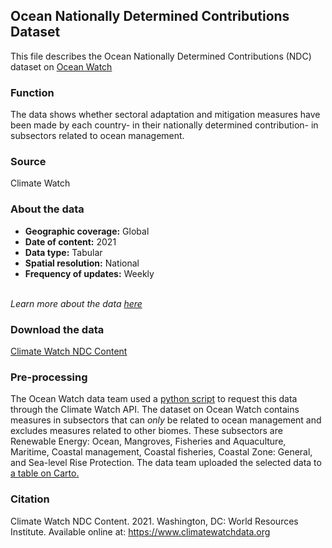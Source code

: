 ## Ocean Nationally Determined Contributions Dataset
This file describes the Ocean Nationally Determined Contributions (NDC) dataset on [Ocean Watch](https://www.oceanwatchdata.org)

### Function
The data shows whether sectoral adaptation and mitigation measures have been made by each country- in their nationally determined contribution-  in subsectors related to ocean management.

### Source
Climate Watch

### About the data
- **Geographic coverage:** Global  
- **Date of content:** 2021
- **Data type:** Tabular
- **Spatial resolution:** National
- **Frequency of updates:** Weekly

<br/>*Learn more about the data [here](https://www.climatewatchdata.org/data-explorer/ndc-content?ndc-content-categories=unfccc_process&ndc-content-countries=All%20Selected&ndc-content-indicators=All%20Selected&ndc-content-sectors=All%20Selected&page=1#meta)*

### Download the data
[Climate Watch NDC Content](https://www.climatewatchdata.org/data-explorer/ndc-content?ndc-content-categories=unfccc_process&ndc-content-countries=All%20Selected&ndc-content-indicators=All%20Selected&ndc-content-sectors=All%20Selected&page=1#data) 

### Pre-processing
The Ocean Watch data team used a [python script](ocn_025_rw0_ocean_ndcs/ocn_025_rw0_ocean_ndcs.py) to request this data through the Climate Watch API. The dataset on Ocean Watch contains measures in subsectors that can _only_ be related to ocean management and excludes measures related to other biomes. These subsectors are Renewable Energy: Ocean, Mangroves, Fisheries and Aquaculture, Maritime, Coastal management, Coastal fisheries, Coastal Zone: General, and Sea-level Rise Protection. The data team uploaded the selected data to [a table on Carto.](https://resourcewatch.carto.com/u/wri-rw/dataset/ocn_025_rw0_ocean_ndc_measures)


### Citation
Climate Watch NDC Content. 2021. Washington, DC: World Resources Institute. Available online at: https://www.climatewatchdata.org
